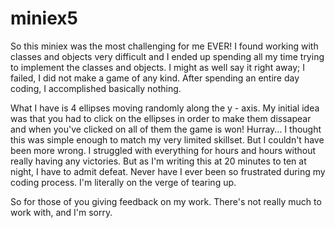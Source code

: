 # miniex5
So this miniex was the most challenging for me EVER! I found working with classes and objects very difficult and I ended up spending all
my time trying to implement the classes and objects. I might as well say it right away; I failed, I did not make a game of any kind. After
spending an entire day coding, I accomplished basically nothing. 

What I have is 4 ellipses moving randomly along the y - axis. My initial idea was that you had to click on the ellipses in order to make 
them dissapear and when you've clicked on all of them the game is won! Hurray... I thought this was simple enough to match my very limited
skillset. But I couldn't have been more wrong. I struggled with everything for hours and hours without really having any victories. But as
I'm writing this at 20 minutes to ten at night, I have to admit defeat. Never have I ever been so frustrated during my coding process. 
I'm literally on the verge of tearing up. 

So for those of you giving feedback on my work. There's not really much to work with, and I'm sorry. 
